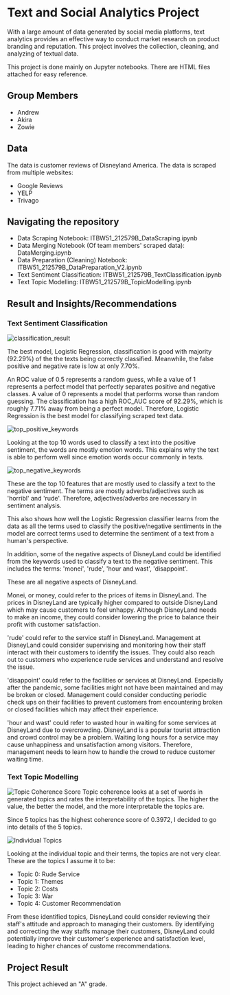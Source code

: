 # Text and Social Analytics Project

With a large amount of data generated by social media platforms, text analytics provides an effective way to conduct market research on product branding and reputation. This project involves the collection, cleaning, and analyzing of textual data.

This project is done mainly on Jupyter notebooks. There are HTML files attached for easy reference.

## Group Members

- Andrew
- Akira
- Zowie

## Data

The data is customer reviews of Disneyland America. The data is scraped from multiple websites:
- Google Reviews
- YELP
- Trivago

## Navigating the repository

- Data Scraping Notebook: ITBW51_212579B_DataScraping.ipynb
- Data Merging Notebook (Of team members' scraped data): DataMerging.ipynb
- Data Preparation (Cleaning) Notebook: ITBW51_212579B_DataPreparation_V2.ipynb
- Text Sentiment Classification: ITBW51_212579B_TextClassification.ipynb
- Text Topic Modelling: ITBW51_212579B_TopicModelling.ipynb

## Result and Insights/Recommendations

### Text Sentiment Classification
![classification_result](https://github.com/exfang/Text-and-Social-Analytics-Project/assets/98097965/3097f612-0827-4676-99af-55dc0dd934bc)

The best model, Logistic Regression, classification is good with majority (92.29%) of the the texts being correctly classified. Meanwhile, the false positive and negative rate is low at only 7.70%.

An ROC value of 0.5 represents a random guess, while a value of 1 represents a perfect model that perfectly separates positive and negative classes. A value of 0 represents a model that performs worse than random guessing. The classification has a high ROC_AUC score of 92.29%, which is roughly 7.71% away from being a perfect model. Therefore, Logistic Regression is the best model for classifying scraped text data.

![top_positive_keywords](https://github.com/exfang/Text-and-Social-Analytics-Project/assets/98097965/710ad1a7-a988-48be-9fba-04c996be095b)

Looking at the top 10 words used to classify a text into the positive sentiment, the words are mostly emotion words. This explains why the text is able to perform well since emotion words occur commonly in texts.

![top_negative_keywords](https://github.com/exfang/Text-and-Social-Analytics-Project/assets/98097965/915f490c-946b-4442-8401-97dc02409a77)

These are the top 10 features that are mostly used to classify a text to the negative sentiment. The terms are mostly adverbs/adjectives such as 'horribl' and 'rude'. Therefore, adjectives/adverbs are necessary in sentiment analysis.

This also shows how well the Logistic Regression classifier learns from the data as all the terms used to classify the positive/negative sentiments in the model are correct terms used to determine the sentiment of a text from a human's perspective.

In addition, some of the negative aspects of DisneyLand could be identified from the keywords used to classify a text to the negative sentiment. This includes the terms: 'monei', 'rude', 'hour and wast', 'disappoint'.

These are all negative aspects of DisneyLand.

Monei, or money, could refer to the prices of items in DisneyLand. The prices in DisneyLand are typically higher compared to outside DisneyLand which may cause customers to feel unhappy. Although DisneyLand needs to make an income, they could consider lowering the price to balance their profit with customer satisfaction.

'rude' could refer to the service staff in DisneyLand. Management at DisneyLand could consider supervising and monitoring how their staff interact with their customers to identify the issues. They could also reach out to customers who experience rude services and understand and resolve the issue.

'disappoint' could refer to the facilities or services at DisneyLand. Especially after the pandemic, some facilities might not have been maintained and may be broken or closed. Management could consider conducting periodic check ups on their facilities to prevent customers from encountering broken or closed facilities which may affect their experience.

'hour and wast' could refer to wasted hour in waiting for some services at DisneyLand due to overcrowding. DisneyLand is a popular tourist attraction and crowd control may be a problem. Waiting long hours for a service may cause unhappiness and unsatisfaction among visitors. Therefore, management needs to learn how to handle the crowd to reduce customer waiting time.

### Text Topic Modelling

![Topic Coherence Score](https://github.com/exfang/Text-and-Social-Analytics-Project/assets/98097965/3931295b-0950-4b5c-979e-6d8cf0d16666)
Topic coherence looks at a set of words in generated topics and rates the interpretability of the topics. The higher the value, the better the model, and the more interpretable the topics are.

Since 5 topics has the highest coherence score of 0.3972, I decided to go into details of the 5 topics.

![Individual Topics](https://github.com/exfang/Text-and-Social-Analytics-Project/assets/98097965/c924a9a4-fc36-4b41-b938-baf5917fe4ab)

Looking at the individual topic and their terms, the topics are not very clear. These are the topics I assume it to be:

- Topic 0: Rude Service
- Topic 1: Themes
- Topic 2: Costs
- Topic 3: War
- Topic 4: Customer Recommendation

From these identified topics, DisneyLand could consider reviewing their staff's attitude and approach to managing their customers. By identifying and correcting the way staffs manage their customers, DisneyLand could potentially improve their customer's experience and satisfaction level, leading to higher chances of custome rrecommendations.

## Project Result
This project achieved an "A" grade.
